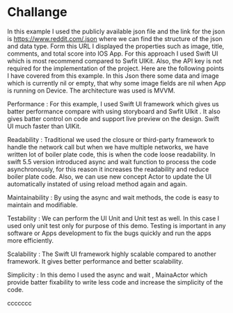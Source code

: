# Challange
In this example I used the publicly available json file and the link for the json is https://www.reddit.com/.json where we can find the structure of the json and data type. Form this URL I displayed the properties such as image, title, comments, and total score into IOS App. For this approach I used Swift UI which is most recommend compared to Swfit UIKit. Also, the API key is not required for the implementation of the project. Here are the following points I have covered from this example. In this Json there some data and image which is currently nil or empty, that why some image fields are nil when App is running on Device. The architecture was used is MVVM. 

Performance : For this example, I used Swift UI framework which gives us batter performance compare with using storyboard and Swfit UIkit . It also gives batter control on code and support live preview on the design. Swift UI much faster than UIKit.

Readability : Traditional we used the closure or third-party framework to handle the network call but when we have multiple networks, we have written lot of boiler plate code, this is when the code loose readability. In swift 5.5 version introduced async and wait function to process the code asynchronously, for this reason it increases the readability and reduce boiler plate code. Also, we can use new concept Actor to update the UI automatically instated of using reload method again and again. 

Maintainability : By using the async and wait methods, the code is easy to maintain and modifiable. 

Testability : We can perform the UI Unit and Unit test as well. In this case I used only unit test only for purpose of this demo.  Testing is important in any software or Apps development to fix the bugs quickly and run the apps more efficiently. 
  
Scalability : The Swift UI framework highly scalable compared to another framework. It gives better performance and better scalability. 

Simplicity : In this demo I used the async and wait , MainaActor which provide batter fixability to write less code and increase the simplicity of the code.

ccccccc




